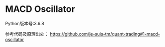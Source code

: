 # MACD Oscillator

Python版本号:3.6.8

参考代码及原理出处：
https://github.com/je-suis-tm/quant-trading#1-macd-oscillator
